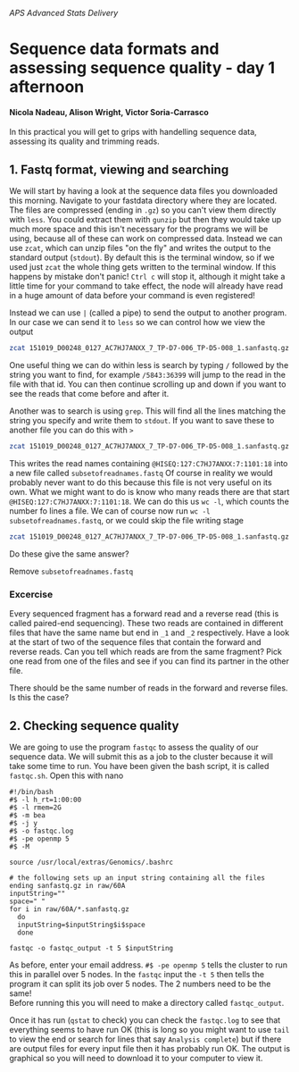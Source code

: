 *APS Advanced Stats Delivery*
# Sequence data formats and assessing sequence quality - day 1 afternoon
#### Nicola Nadeau, Alison Wright, Victor Soria-Carrasco

In this practical you will get to grips with handelling sequence data, assessing its quality and trimming reads.

## 1. Fastq format, viewing and searching
We will start by having a look at the sequence data files you downloaded this morning. Navigate to your fastdata directory where they are located. The files are compressed (ending in ```.gz```) so you can't view them directly with ```less```. You could extract them with ```gunzip``` but then they would take up much more space and this isn't necessary for the programs we will be using, because all of these can work on compressed data. Instead we can use ```zcat```, which can unzip files "on the fly" and writes the output to  the standard output (```stdout```). By default this is the terminal window, so if we used just ```zcat``` the whole thing gets written to the terminal window. If this happens by mistake don't panic! ```Ctrl c``` will stop it, although it might take a little time for your command to take effect, the node will already have read in a huge amount of data before your command is even registered! 

Instead we can use ```|``` (called a pipe) to send the output to another program. In our case we can send it to ```less``` so we can control how we view the output
```bash
zcat 151019_D00248_0127_AC7HJ7ANXX_7_TP-D7-006_TP-D5-008_1.sanfastq.gz | less
```
One useful thing we can do within less is search by typing ```/``` followed by the string you want to find, for example ```/5843:36399``` will jump to the read in the file with that id. You can then continue scrolling up and down if you want to see the reads that come before and after it. 

Another was to search is using ```grep```. This will find all the lines matching the string you specify and write them to ```stdout```. If you want to save these to another file you can do this with ```>```
```bash
zcat 151019_D00248_0127_AC7HJ7ANXX_7_TP-D7-006_TP-D5-008_1.sanfastq.gz | grep "@HISEQ:127:C7HJ7ANXX:7:1101:18" > subsetofreadnames.fastq
```
This writes the read names containing ```@HISEQ:127:C7HJ7ANXX:7:1101:18``` into a new file called ```subsetofreadnames.fastq```
Of course in reality we would probably never want to do this because this file is not very useful on its own. What we might want to do is know who many reads there are that start ```@HISEQ:127:C7HJ7ANXX:7:1101:18```. We can do this us ```wc -l```, which counts the number fo lines a file. We can of course now run ```wc -l subsetofreadnames.fastq```, or we could skip the file writing stage
```bash
zcat 151019_D00248_0127_AC7HJ7ANXX_7_TP-D7-006_TP-D5-008_1.sanfastq.gz | grep "@HISEQ:127:C7HJ7ANXX:7:1101:18" | wc -l
```
Do these give the same answer? 

Remove ```subsetofreadnames.fastq```

### Excercise
Every sequenced fragment has a forward read and a reverse read (this is called paired-end sequencing). These two reads are contained in different files that have the same name but end in ```_1``` and ```_2``` respectively. Have a look at the start of two of the sequence files that contain the forward and reverse reads. Can you tell which reads are from the same fragment? Pick one read from one of the files and see if you can find its partner in the other file.

There should be the same number of reads in the forward and reverse files. Is this the case?

## 2. Checking sequence quality
We are going to use the program ```fastqc``` to assess the quality of our sequence data. We will submit this as a job to the cluster because it will take some time to run. You have been given the bash script, it is called ```fastqc.sh```. Open this with nano
```
#!/bin/bash
#$ -l h_rt=1:00:00
#$ -l rmem=2G
#$ -m bea
#$ -j y
#$ -o fastqc.log
#$ -pe openmp 5
#$ -M

source /usr/local/extras/Genomics/.bashrc

# the following sets up an input string containing all the files ending sanfastq.gz in raw/60A
inputString=""
space=" "
for i in raw/60A/*.sanfastq.gz
  do
  inputString=$inputString$i$space
  done

fastqc -o fastqc_output -t 5 $inputString
```
As before, enter your email address. ```#$ -pe openmp 5``` tells the cluster to run this in parallel over 5 nodes. In the ```fastqc``` input the ```-t 5``` then tells the program it can split its job over 5 nodes. The 2 numbers need to be the same!  
Before running this you will need to make a directory called ```fastqc_output```. 

Once it has run (```qstat``` to check) you can check the ```fastqc.log``` to see that everything seems to have run OK (this is long so you might want to use ```tail``` to view the end or search for lines that say ```Analysis complete```) but if there are output files for every input file then it has probably run OK. The output is graphical so you will need to download it to your computer to view it. 


